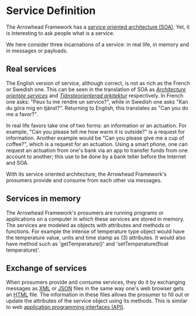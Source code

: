 Service Definition
==================

The Arrowhead Framework has a [service oriented architecture (SOA)](https://en.wikipedia.org/wiki/Service-oriented_architecture).
Yet, it is interesting to ask people what is a service.

We here consider three incarnations of a service: in real life, in memory and in messages or payloads.

## Real services
The English version of service, although correct, is not as rich as the French or Swedish one.
This can be seen in the translation of SOA as *[Architecture orientée services](https://fr.wikipedia.org/wiki/Architecture_orientée_services)* and *[Tjänsteorienterad arkitektur](https://sv.wikipedia.org/wiki/Tjänsteorienterad_arkitektur)* respectively.
In French one asks: "Peux tu me rendre un service?", while in Swedish one asks "Kan du göra mig en tjänst?".
Returning to English, this translates as "Can you do me a favor?".

In real life favors take one of two forms: an information or an actuation.
For example, "Can you please tell me how warm it is outside?" is a request for information.
Another example would be "Can you please give me a cup of coffee?", which is a request for an actuation.
Using a smart phone, one can request an actuation from one's bank via an app to transfer funds from one account to another; this use to be done by a bank teller before the Internet and SOA.

With its service oriented architecture, the Arrowhead Framework's prosumers provide and consume from each other via messages.

## Services in memory
The Arrowhead Framework's prosumers are running programs or applications on a computer in which these services are stored in memory.
The services are modeled as objects with attributes and methods or functions.
For example the intense of temperature type object would have the temperature value, units and time stamp as (3) attributes.
It would also have method such as 'getTemperature()' and 'setTemperature(float temperature)'.

## Exchange of services
When prosumers provide and consume services, they do it by exchanging messages as [XML](https://en.wikipedia.org/wiki/XML) or [JSON](https://en.wikipedia.org/wiki/JSON) files in the same way one's web browser gets an [HTML](https://en.wikipedia.org/wiki/HTML) file.
The information in these files allows the prosumer to fill out or update the attributes of the service object using its methods.
This is similar to web [application programming interfaces (API)](https://en.wikipedia.org/wiki/Web_API).